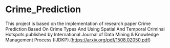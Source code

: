 # Crime_Prediction
This project is based on the implementation of research paper Crime Prediction Based On Crime Types And Using Spatial And Temporal Criminal Hotspots published by International Journal of Data Mining & Knowledge Management Process (IJDKP).(https://arxiv.org/pdf/1508.02050.pdf)
